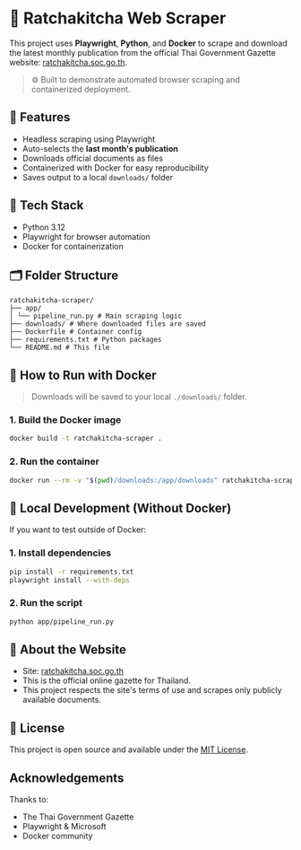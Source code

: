 # 📄 Ratchakitcha Web Scraper

This project uses **Playwright**, **Python**, and **Docker** to scrape and download the latest monthly publication from the official Thai Government Gazette website: [ratchakitcha.soc.go.th](https://ratchakitcha.soc.go.th/).

> ⚙️ Built to demonstrate automated browser scraping and containerized deployment.

## 🚀 Features
- Headless scraping using Playwright
- Auto-selects the **last month's publication**
- Downloads official documents as files
- Containerized with Docker for easy reproducibility
- Saves output to a local `downloads/` folder

## 🧰 Tech Stack
- Python 3.12
- Playwright for browser automation
- Docker for containerization

## 🗂️ Folder Structure
```plaintext
ratchakitcha-scraper/
├── app/
│ └── pipeline_run.py # Main scraping logic
├── downloads/ # Where downloaded files are saved
├── Dockerfile # Container config
├── requirements.txt # Python packages
└── README.md # This file
```

## 🐳 How to Run with Docker

> Downloads will be saved to your local `./downloads/` folder.

### 1. Build the Docker image
```bash
docker build -t ratchakitcha-scraper .
```

### 2. Run the container
```bash
docker run --rm -v "$(pwd)/downloads:/app/downloads" ratchakitcha-scraper
```

## 🧪 Local Development (Without Docker)
If you want to test outside of Docker:

### 1. Install dependencies
```bash
pip install -r requirements.txt
playwright install --with-deps
```

### 2. Run the script
```bash
python app/pipeline_run.py
```

## 📌 About the Website
- Site: [ratchakitcha.soc.go.th](https://ratchakitcha.soc.go.th)
- This is the official online gazette for Thailand.
- This project respects the site's terms of use and scrapes only publicly available documents.

## 📄 License
This project is open source and available under the [MIT License](https://opensource.org/license/mit).

## Acknowledgements
Thanks to:
- The Thai Government Gazette
- Playwright & Microsoft
- Docker community
